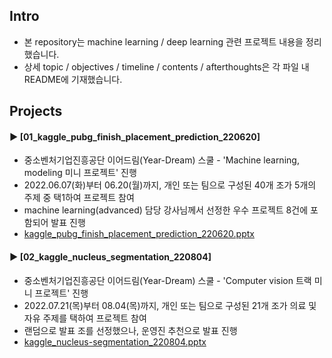 ####
## Intro
- 본 repository는 machine learning / deep learning 관련 프로젝트 내용을 정리했습니다.  
- 상세 topic / objectives / timeline / contents / afterthoughts은 각 파일 내 README에 기재했습니다.
####
## Projects
#### 
#### ► [01_kaggle_pubg_finish_placement_prediction_220620]  
- 중소벤처기업진흥공단 이어드림(Year-Dream) 스쿨 - 'Machine learning, modeling 미니 프로젝트' 진행
- 2022.06.07(화)부터 06.20(월)까지, 개인 또는 팀으로 구성된 40개 조가 5개의 주제 중 택1하여 프로젝트 참여
- machine learning(advanced) 담당 강사님께서 선정한 우수 프로젝트 8건에 포함되어 발표 진행  
- [kaggle_pubg_finish_placement_prediction_220620.pptx](https://docs.google.com/presentation/d/17SBrxy6Sh9ivFhh5wTlrMkiei50sOwyA/edit?usp=sharing&ouid=117128562660017358728&rtpof=true&sd=true)
####
#### ► [02_kaggle_nucleus_segmentation_220804]  
- 중소벤처기업진흥공단 이어드림(Year-Dream) 스쿨 - 'Computer vision 트랙 미니 프로젝트' 진행
- 2022.07.21(목)부터 08.04(목)까지, 개인 또는 팀으로 구성된 21개 조가 의료 및 자유 주제를 택하여 프로젝트 참여
- 랜덤으로 발표 조를 선정했으나, 운영진 추천으로 발표 진행
- [kaggle_nucleus-segmentation_220804.pptx](https://docs.google.com/presentation/d/1PcXKoE6nQ933DHydfIq504HsOgMhW9sM/edit?usp=sharing&ouid=117128562660017358728&rtpof=true&sd=true)
####
